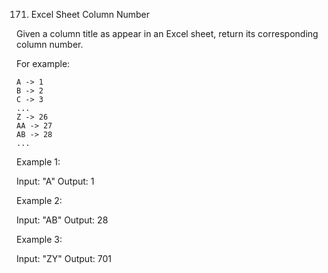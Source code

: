 171. Excel Sheet Column Number

Given a column title as appear in an Excel sheet, return its corresponding column number.

For example:

    A -> 1
    B -> 2
    C -> 3
    ...
    Z -> 26
    AA -> 27
    AB -> 28 
    ...

Example 1:

Input: "A"
Output: 1

Example 2:

Input: "AB"
Output: 28

Example 3:

Input: "ZY"
Output: 701